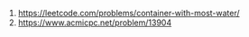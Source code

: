 1. https://leetcode.com/problems/container-with-most-water/
2. https://www.acmicpc.net/problem/13904
